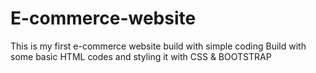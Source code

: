 # E-commerce-website
This is my first e-commerce website build with simple coding
Build with some basic HTML codes and styling it with CSS & BOOTSTRAP
